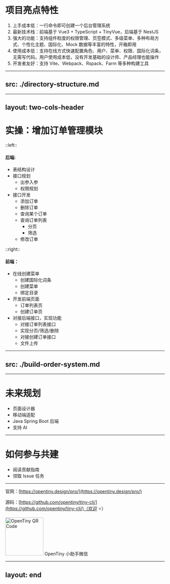 # 项目亮点特性

1. 上手成本低：一行命令即可创建一个后台管理系统
2. 最新技术栈：前端基于 Vue3 + TypeScript + TinyVue，后端基于 NestJS
3. 强大的功能：支持组件粒度的权限管理、页签模式、多级菜单、多种布局方式、个性化主题、国际化、Mock 数据等丰富的特性，开箱即用
4. 使用成本低：支持在线方式快速配置角色、用户、菜单、权限、国际化词条，无需写代码，用户使用成本低，没有开发基础的设计师、产品经理也能操作
5. 开发者友好：支持 Vite、Webpack、Rspack、Farm 等多种构建工具

<!--
听完高能的分享，相信大家已经对 TinyPro 有了一定的了解，我对 TinyPro 的亮点特性做了个简单的整理。

我认为 TinyPro 主要有五大亮点吧。

首先就是上手成本低，只需要执行 tiny init pro 就能初始化一个包含前后端的后台管理系统，非常便捷。

其次就是...
-->

---
src: ./directory-structure.md
---

---
layout: two-cols-header
---
# 实操：增加订单管理模块

::left::

#### 后端:

- 表结构设计
- 接口规划
  - 出参入参
  - 权限规划
- 接口开发
  - 添加订单
  - 删除订单
  - 查询某个订单
  - 查询订单列表
    - 分页
    - 筛选
  - 修改订单

::right::

#### 前端：

- 在线创建菜单
  - 创建国际化词条
  - 创建菜单
  - 绑定目录
- 开发前端页面
  - 订单列表页
  - 创建订单页
- 对接后端接口，实现功能
  - 对接订单列表接口
  - 实现分页/筛选/删除
  - 对接创建订单接口
  - 文件上传

<!--
当我们对 TinyPro 的整体源码结构有了一定的了解之后，就可以开始二次开发啦！

接下来我将以“订单管理模块”为例，手把手带大家为 TinyPro 增加新的业务模块，从开发后端接口到搭建前端页面，完成整个模块的开发，让大家对 TinyPro 二开流程有个较为清晰的认识。

如果你前面已经跟着高能老师的演示，把 TinyPro 项目启动起来了，接下来你可以继续跟着我一起完成订单管理模块的开发。

我们先规划下整体的搭建步骤，左边是后端部分，开发后端接口之前，我们会先设计好数据库表结构，并设计好接口的入参出参，然后才开始正式编码，实现创建订单、删除订单、查询订单等接口。

右边是前端部分，先通过在线方式创建国际化词条、菜单和路由，然后开发前端页面，这里我们会用到 TinyVue 组件，最后对接后端接口完成开发。
-->

---
src: ./build-order-system.md
---

---

# 未来规划

- 页面设计器
- 移动端适配
- Java Spring Boot 后端
- 支持 AI

---

# 如何参与共建

- 阅读贡献指南
- 领取 Issue 任务

---

<div class="text-2xl mt-[100px]">

官网：[https://opentiny.design/pro/](https://opentiny.design/pro/)

源码：[https://github.com/opentiny/tiny-cli/](https://github.com/opentiny/tiny-cli/)（欢迎 ⭐️）

</div>

<div class="w-[200px] flex items-center flex-col mt-[100px]">
  <img src="/images/opentiny.png" alt="OpenTiny QR Code" width=120 />
  <span>OpenTiny 小助手微信</span>
</div>

---
layout: end
---
